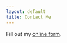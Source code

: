 ```yaml
---
layout: default
title: Contact Me
---
```


<div id="wufoo-zu6hha919lp0or">
Fill out my <a href="https://superkarn.wufoo.com/forms/zu6hha919lp0or">online form</a>.
</div>
<script type="text/javascript">var zu6hha919lp0or;(function(d, t) {
var s = d.createElement(t), options = {
'userName':'superkarn',
'formHash':'zu6hha919lp0or',
'autoResize':true,
'height':'497',
'async':true,
'host':'wufoo.com',
'header':'show',
'ssl':true};
s.src = ('https:' == d.location.protocol ? 'https://' : 'http://') + 'secure.wufoo.com/scripts/embed/form.js';
s.onload = s.onreadystatechange = function() {
var rs = this.readyState; if (rs) if (rs != 'complete') if (rs != 'loaded') return;
try { zu6hha919lp0or = new WufooForm();zu6hha919lp0or.initialize(options);zu6hha919lp0or.display(); } catch (e) {}};
var scr = d.getElementsByTagName(t)[0], par = scr.parentNode; par.insertBefore(s, scr);
})(document, 'script');</script>
